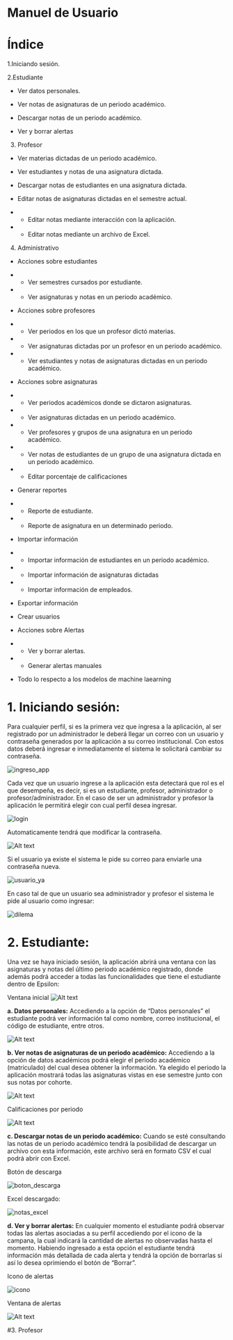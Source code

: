 
# Manuel de Usuario


# Índice

1.Iniciando sesión. 

2.Estudiante 

- Ver datos personales. 

- Ver notas de asignaturas de un periodo académico.  

- Descargar notas de un periodo académico. 

- Ver y borrar alertas 

3. Profesor 

- Ver materias dictadas de un periodo académico. 

- Ver estudiantes y notas de una asignatura dictada. 

- Descargar notas de estudiantes en una asignatura dictada. 

- Editar notas de asignaturas dictadas en el semestre actual. 

- - Editar notas mediante interacción con la aplicación. 

- - Editar notas mediante un archivo de Excel. 

4. Administrativo 

- Acciones sobre estudiantes 

- - Ver semestres cursados por estudiante. 

- - Ver asignaturas y notas en un periodo académico. 

- Acciones sobre profesores 

- - Ver periodos en los que un profesor dictó materias. 

- - Ver asignaturas dictadas por un profesor en un periodo académico. 

- - Ver estudiantes y notas de asignaturas dictadas en un periodo académico. 

- Acciones sobre asignaturas 

- - Ver periodos académicos donde se dictaron asignaturas. 

- - Ver asignaturas dictadas en un periodo académico. 

- - Ver profesores y grupos de una asignatura en un periodo académico. 

- - Ver notas de estudiantes de un grupo de una asignatura dictada en un periodo académico. 

- - Editar porcentaje de calificaciones  

- Generar reportes 

- - Reporte de estudiante. 

- - Reporte de asignatura en un determinado periodo. 

- Importar información 

- - Importar información de estudiantes en un periodo académico. 

- - Importar información de asignaturas dictadas 

- - Importar información de empleados. 

- Exportar información 

- Crear usuarios 

- Acciones sobre Alertas 

- - Ver y borrar alertas. 

- - Generar alertas manuales 

- Todo lo respecto a los modelos de machine laearning 

# 1. Iniciando sesión:  

Para cualquier perfil, si es la primera vez que ingresa a la aplicación, al ser registrado por un administrador le deberá llegar un correo con un usuario y contraseña generados por la aplicación a su correo institucional. Con estos datos deberá ingresar e inmediatamente el sistema le solicitará cambiar su contraseña.  

![ingreso_app](https://user-images.githubusercontent.com/33558020/87897644-9b7aea00-ca11-11ea-8563-aaa90dadab54.PNG)

Cada vez que un usuario ingrese a la aplicación esta detectará que rol es el que desempeña, es decir, si es un estudiante, profesor, administrador o profesor/administrador. En el caso de ser un administrador y profesor la aplicación le permitirá elegir con cual perfil desea ingresar. 

![login](https://user-images.githubusercontent.com/33558020/87895657-94e97400-ca0b-11ea-82fd-3b36e025d5e8.PNG)

Automaticamente tendrá que modificar la contraseña.

![Alt text](https://user-images.githubusercontent.com/33558020/87893895-d3306480-ca06-11ea-8ba8-ddc138be3fbc.PNG)

Si el usuario ya existe el sistema le pide su correo para enviarle una contraseña nueva.

![usuario_ya](https://user-images.githubusercontent.com/33558020/87898060-ce71ad80-ca12-11ea-86fd-da2be4940f90.PNG)

En caso tal de que un usuario sea administrador y profesor el sistema le pide al usuario como ingresar:

![dilema](https://user-images.githubusercontent.com/33558020/87895647-931fb080-ca0b-11ea-92fe-d38e05657f6b.PNG)

# 2. Estudiante:
Una vez se haya iniciado sesión, la aplicación abrirá una ventana con las asignaturas y notas del último periodo académico registrado, donde además podrá acceder a todas las funcionalidades que tiene el estudiante dentro de Epsilon: 

Ventana inicial
![Alt text](https://user-images.githubusercontent.com/33558020/87893607-01fa0b00-ca06-11ea-9d92-02daad1e30cc.PNG)

**a. Datos personales:** Accediendo a la opción de “Datos personales” el estudiante podrá ver información tal como nombre, correo institucional, el código de estudiante, entre otros.

![Alt text](https://user-images.githubusercontent.com/33558020/87893896-d3c8fb00-ca06-11ea-8cde-54677e3e0c83.PNG)


**b. Ver notas de asignaturas de un periodo académico:**  Accediendo a la opción de datos académicos podrá elegir el periodo académico (matriculado) del cual desea obtener la información. Ya elegido el periodo la aplicación mostrará todas las asignaturas vistas en ese semestre junto con sus notas por cohorte.

![Alt text](https://user-images.githubusercontent.com/33558020/87893898-d4fa2800-ca06-11ea-8b4a-33abf65b4732.PNG)

Calificaciones por periodo

![Alt text](https://user-images.githubusercontent.com/33558020/87893902-d592be80-ca06-11ea-9be3-8789c4e5c884.PNG)


**c. Descargar notas de un periodo académico:** Cuando se esté consultando las notas de un periodo académico tendrá la posibilidad de descargar un archivo con esta información, este archivo será en formato CSV el cual podrá abrir con Excel. 

Botón de descarga

![boton_descarga](https://user-images.githubusercontent.com/33558020/87898704-8f445c00-ca14-11ea-908e-f935a5ddc09e.PNG)

Excel descargado:

![notas_excel](https://user-images.githubusercontent.com/33558020/87898713-966b6a00-ca14-11ea-9c93-bb94249f5e43.PNG)

**d. Ver y borrar alertas:**  En cualquier momento el estudiante podrá observar todas las alertas asociadas a su perfil accediendo por el icono de la campana, la cual indicará la cantidad de alertas no observadas hasta el momento. Habiendo ingresado a esta opción el estudiante tendrá información más detallada de cada alerta y tendrá la opción de borrarlas si así lo desea oprimiendo el botón de “Borrar”. 

Icono de alertas

![icono](https://user-images.githubusercontent.com/33558020/87898818-dcc0c900-ca14-11ea-827d-e5a951ba4bab.PNG)

Ventana de alertas

![Alt text](https://user-images.githubusercontent.com/33558020/87894106-6ff30200-ca07-11ea-811d-3c363f97c868.PNG)


#3. Profesor


















